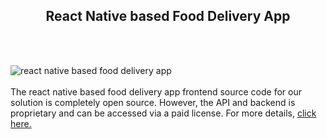 <h2 style="text-align:center">React Native based Food Delivery App</h2><br/><br/>

![react native based food delivery app](https://admin.ninjascode.com/wp-content/uploads/2025/repoImages/Gray/4.webp) <br/><br/>The react native based food delivery app frontend source code for our solution is completely open source. However, the API and backend is proprietary and can be accessed via a paid license. For more details, <a href="https://enatega.com/?utm_source=github&utm_medium=repo&utm_campaign=gray-react-native-based-food-delivery-app" target="_blank">click here.</a>
